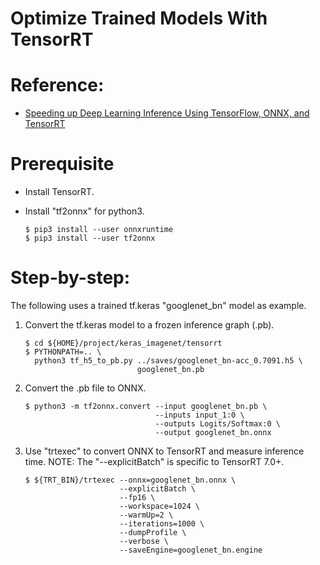 Optimize Trained Models With TensorRT
=====================================

# Reference:

* [Speeding up Deep Learning Inference Using TensorFlow, ONNX, and TensorRT](https://devblogs.nvidia.com/speeding-up-deep-learning-inference-using-tensorflow-onnx-and-tensorrt/)

# Prerequisite

* Install TensorRT.

* Install "tf2onnx" for python3.

    ```shell
    $ pip3 install --user onnxruntime
    $ pip3 install --user tf2onnx
    ```

# Step-by-step:

The following uses a trained tf.keras "googlenet_bn" model as example.

1. Convert the tf.keras model to a frozen inference graph (.pb).

    ```shell
    $ cd ${HOME}/project/keras_imagenet/tensorrt
    $ PYTHONPATH=.. \
      python3 tf_h5_to_pb.py ../saves/googlenet_bn-acc_0.7091.h5 \
                             googlenet_bn.pb
    ```

2. Convert the .pb file to ONNX.

    ```shell
    $ python3 -m tf2onnx.convert --input googlenet_bn.pb \
                                 --inputs input_1:0 \
                                 --outputs Logits/Softmax:0 \
                                 --output googlenet_bn.onnx
    ```

3. Use "trtexec" to convert ONNX to TensorRT and measure inference time.  NOTE: The "--explicitBatch" is specific to TensorRT 7.0+.

    ```shell
    $ ${TRT_BIN}/trtexec --onnx=googlenet_bn.onnx \
                         --explicitBatch \
                         --fp16 \
                         --workspace=1024 \
                         --warmUp=2 \
                         --iterations=1000 \
                         --dumpProfile \
                         --verbose \
                         --saveEngine=googlenet_bn.engine
    ```
